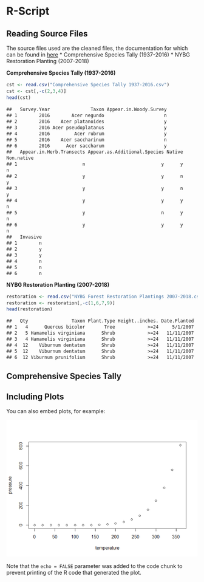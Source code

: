 R-Script
================

Reading Source Files
--------------------

The source files used are the cleaned files, the documentation for which can be found in [here](Deliverables/4%20Data%20Cleaning/Data%20Cleaning.md) \* Comprehensive Species Tally (1937-2016) \* NYBG Restoration Planting (2007-2018)

**Comprehensive Species Tally (1937-2016)**

``` r
cst <- read.csv("Comprehensive Species Tally 1937-2016.csv")
cst <- cst[,-c(2,3,4)]
head(cst)
```

    ##   Survey.Year               Taxon Appear.in.Woody.Survey
    ## 1        2016        Acer negundo                      n
    ## 2        2016    Acer platanoides                      y
    ## 3        2016 Acer pseudoplatanus                      y
    ## 4        2016         Acer rubrum                      y
    ## 5        2016    Acer saccharinum                      n
    ## 6        2016      Acer saccharum                      y
    ##   Appear.in.Herb.Transects Appear.as.Additional.Species Native Non.native
    ## 1                        n                            y      y          n
    ## 2                        y                            y      n          y
    ## 3                        y                            y      n          y
    ## 4                        y                            y      y          n
    ## 5                        y                            n      y          n
    ## 6                        y                            y      y          n
    ##   Invasive
    ## 1        n
    ## 2        y
    ## 3        y
    ## 4        n
    ## 5        n
    ## 6        n

**NYBG Restoration Planting (2007-2018)**

``` r
restoration <- read.csv("NYBG Forest Restoration Plantings 2007-2018.csv")
restoration <- restoration[,-c(1,6,7,9)]
head(restoration)
```

    ##   Qty                Taxon Plant.Type Height..inches. Date.Planted
    ## 1   4      Quercus bicolor       Tree            >=24     5/1/2007
    ## 2   5 Hamamelis virginiana      Shrub            >=24   11/11/2007
    ## 3   4 Hamamelis virginiana      Shrub            >=24   11/11/2007
    ## 4  12    Viburnum dentatum      Shrub            >=24   11/11/2007
    ## 5  12    Viburnum dentatum      Shrub            >=24   11/11/2007
    ## 6  12 Viburnum prunifolium      Shrub            >=24   11/11/2007

Comprehensive Species Tally
---------------------------

Including Plots
---------------

You can also embed plots, for example:

![](vikash-rScript_files/figure-markdown_github/pressure-1.png)

Note that the `echo = FALSE` parameter was added to the code chunk to prevent printing of the R code that generated the plot.
